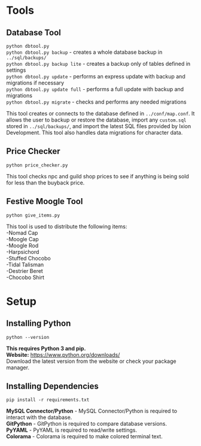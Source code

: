 Tools
========================

## Database Tool
`python dbtool.py`  
`python dbtool.py backup` - creates a whole database backup in `../sql/backups/`  
`python dbtool.py backup lite` - creates a backup only of tables defined in settings  
`python dbtool.py update` - performs an express update with backup and migrations if necessary  
`python dbtool.py update full` - performs a full update with backup and migrations  
`python dbtool.py migrate` - checks and performs any needed migrations

This tool creates or connects to the database defined in `../conf/map.conf`. It 
allows the user to backup or restore the database, import any `custom.sql` 
stored in `../sql/backups/`, and import the latest SQL files provided by Ixion 
Development. This tool also handles data migrations for character data.

## Price Checker
`python price_checker.py`

This tool checks npc and guild shop prices to see if anything is being sold for less than the buyback price.

## Festive Moogle Tool
`python give_items.py`

This tool is used to distribute the following items:  
-Nomad Cap  
-Moogle Cap  
-Moogle Rod  
-Harpsichord  
-Stuffed Chocobo  
-Tidal Talisman  
-Destrier Beret  
-Chocobo Shirt  


Setup
========================

## Installing Python
`python --version`

**This requires Python 3 and pip.**  
**Website:** https://www.python.org/downloads/  
Download the latest version from the website or check your package manager.

## Installing Dependencies
`pip install -r requirements.txt`

**MySQL Connector/Python** - MySQL Connector/Python is required to interact with the database.  
**GitPython** - GitPython is required to compare database versions.  
**PyYAML** - PyYAML is required to read/write settings.  
**Colorama** - Colorama is required to make colored terminal text.  